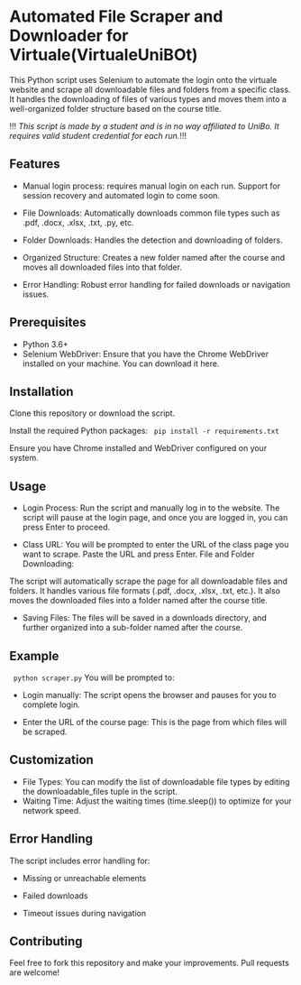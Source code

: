 # Automated File Scraper and Downloader for Virtuale(VirtualeUniBOt)
This Python script uses Selenium to automate the login onto the virtuale website and scrape all downloadable files and folders from a specific class. It handles the downloading of files of various types and moves them into a well-organized folder structure based on the course title.

!!! _This script is made by a student and is in no way affiliated to UniBo. It requires valid student credential for each run._!!!

## Features
- Manual login process: requires manual login on each run. Support for session recovery and automated login to come soon. 
- File Downloads: Automatically downloads common file types such as .pdf, .docx, .xlsx, .txt, .py, etc.
- Folder Downloads: Handles the detection and downloading of folders.

- Organized Structure: Creates a new folder named after the course and moves all downloaded files into that folder.

- Error Handling: Robust error handling for failed downloads or navigation issues.

## Prerequisites
- Python 3.6+
- Selenium WebDriver: Ensure that you have the Chrome WebDriver installed on your machine. You can download it here.

## Installation
Clone this repository or download the script.

Install the required Python packages:
`
pip install -r requirements.txt`

Ensure you have Chrome installed and WebDriver configured on your system.

## Usage
- Login Process:
Run the script and manually log in to the website. The script will pause at the login page, and once you are logged in, you can press Enter to proceed.

- Class URL:
You will be prompted to enter the URL of the class page you want to scrape. Paste the URL and press Enter.
File and Folder Downloading:

The script will automatically scrape the page for all downloadable files and folders.
It handles various file formats (.pdf, .docx, .xlsx, .txt, etc.).
It also moves the downloaded files into a folder named after the course title.

- Saving Files:
The files will be saved in a downloads directory, and further organized into a sub-folder named after the course.
## Example
`
python scraper.py`
You will be prompted to:

- Login manually: The script opens the browser and pauses for you to complete login.

- Enter the URL of the course page: This is the page from which files will be scraped.

## Customization
- File Types: You can modify the list of downloadable file types by editing the downloadable_files tuple in the script.
- Waiting Time: Adjust the waiting times (time.sleep()) to optimize for your network speed.
## Error Handling
The script includes error handling for:

- Missing or unreachable elements

- Failed downloads

- Timeout issues during navigation
## Contributing
Feel free to fork this repository and make your improvements. Pull requests are welcome!